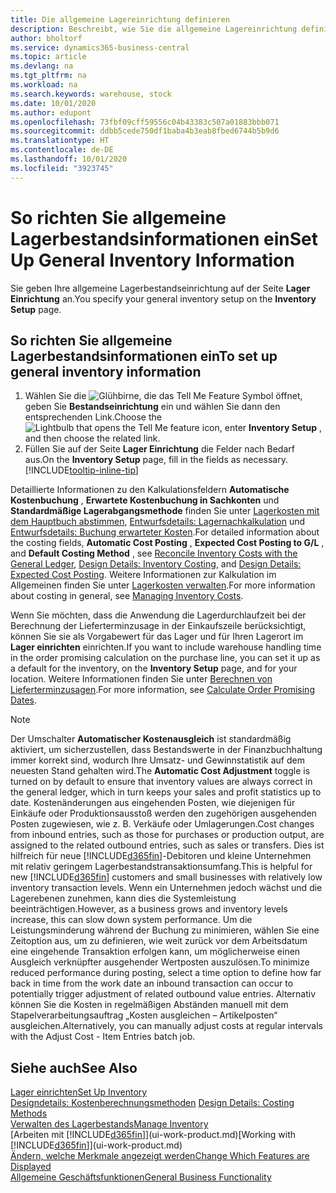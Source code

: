 ```yaml
---
title: Die allgemeine Lagereinrichtung definieren
description: Beschreibt, wie Sie die allgemeine Lagereinrichtung definieren, damit Sie Ihr Lager und Ihren Lagerbestand verwalten können.
author: bholtorf
ms.service: dynamics365-business-central
ms.topic: article
ms.devlang: na
ms.tgt_pltfrm: na
ms.workload: na
ms.search.keywords: warehouse, stock
ms.date: 10/01/2020
ms.author: edupont
ms.openlocfilehash: 73fbf09cff59556c04b43383c507a01883bbb071
ms.sourcegitcommit: ddbb5cede750df1baba4b3eab8fbed6744b5b9d6
ms.translationtype: HT
ms.contentlocale: de-DE
ms.lasthandoff: 10/01/2020
ms.locfileid: "3923745"
---
```

# <a name="set-up-general-inventory-information"></a><span data-ttu-id="cfbe0-103">So richten Sie allgemeine Lagerbestandsinformationen ein</span><span class="sxs-lookup"><span data-stu-id="cfbe0-103">Set Up General Inventory Information</span></span>

<span data-ttu-id="cfbe0-104">Sie geben Ihre allgemeine Lagerbestandseinrichtung auf der Seite **Lager Einrichtung** an.</span><span class="sxs-lookup"><span data-stu-id="cfbe0-104">You specify your general inventory setup on the **Inventory Setup** page.</span></span>

## <a name="to-set-up-general-inventory-information"></a><span data-ttu-id="cfbe0-105">So richten Sie allgemeine Lagerbestandsinformationen ein</span><span class="sxs-lookup"><span data-stu-id="cfbe0-105">To set up general inventory information</span></span>

1. <span data-ttu-id="cfbe0-106">Wählen Sie die ![Glühbirne, die das Tell Me Feature](media/ui-search/search_small.png "Was möchten Sie tun?") Symbol öffnet, geben Sie **Bestandseinrichtung** ein und wählen Sie dann den entsprechenden Link.</span><span class="sxs-lookup"><span data-stu-id="cfbe0-106">Choose the ![Lightbulb that opens the Tell Me feature](media/ui-search/search_small.png "Tell me what you want to do") icon, enter **Inventory Setup** , and then choose the related link.</span></span>
2. <span data-ttu-id="cfbe0-107">Füllen Sie auf der Seite **Lager Einrichtung** die Felder nach Bedarf aus.</span><span class="sxs-lookup"><span data-stu-id="cfbe0-107">On the **Inventory Setup** page, fill in the fields as necessary.</span></span> [!INCLUDE[tooltip-inline-tip](includes/tooltip-inline-tip_md.md)]

<span data-ttu-id="cfbe0-108">Detaillierte Informationen zu den Kalkulationsfeldern **Automatische Kostenbuchung** , **Erwartete Kostenbuchung in Sachkonten** und **Standardmäßige Lagerabgangsmethode** finden Sie unter [Lagerkosten mit dem Hauptbuch abstimmen](finance-how-to-post-inventory-costs-to-the-general-ledger.md), [Entwurfsdetails: Lagernachkalkulation](design-details-inventory-costing.md) und [Entwurfsdetails: Buchung erwarteter Kosten](design-details-expected-cost-posting.md).</span><span class="sxs-lookup"><span data-stu-id="cfbe0-108">For detailed information about the costing fields, **Automatic Cost Posting** , **Expected Cost Posting to G/L** , and **Default Costing Method** , see [Reconcile Inventory Costs with the General Ledger](finance-how-to-post-inventory-costs-to-the-general-ledger.md), [Design Details: Inventory Costing](design-details-inventory-costing.md), and [Design Details: Expected Cost Posting](design-details-expected-cost-posting.md).</span></span> <span data-ttu-id="cfbe0-109">Weitere Informationen zur Kalkulation im Allgemeinen finden Sie unter [Lagerkosten verwalten](finance-manage-inventory-costs.md).</span><span class="sxs-lookup"><span data-stu-id="cfbe0-109">For more information about costing in general, see [Managing Inventory Costs](finance-manage-inventory-costs.md).</span></span>  

<span data-ttu-id="cfbe0-110">Wenn Sie möchten, dass die Anwendung die Lagerdurchlaufzeit bei der Berechnung der Lieferterminzusage in der Einkaufszeile berücksichtigt, können Sie sie als Vorgabewert für das Lager und für Ihren Lagerort im **Lager einrichten** einrichten.</span><span class="sxs-lookup"><span data-stu-id="cfbe0-110">If you want to include warehouse handling time in the order promising calculation on the purchase line, you can set it up as a default for the inventory, on the **Inventory Setup** page, and for your location.</span></span> <span data-ttu-id="cfbe0-111">Weitere Informationen finden Sie unter [Berechnen von Lieferterminzusagen](sales-how-to-calculate-order-promising-dates.md).</span><span class="sxs-lookup"><span data-stu-id="cfbe0-111">For more information, see [Calculate Order Promising Dates](sales-how-to-calculate-order-promising-dates.md).</span></span>  

> [!NOTE]
> <span data-ttu-id="cfbe0-112">Der Umschalter **Automatischer Kostenausgleich** ist standardmäßig aktiviert, um sicherzustellen, dass Bestandswerte in der Finanzbuchhaltung immer korrekt sind, wodurch Ihre Umsatz- und Gewinnstatistik auf dem neuesten Stand gehalten wird.</span><span class="sxs-lookup"><span data-stu-id="cfbe0-112">The **Automatic Cost Adjustment** toggle is turned on by default to ensure that inventory values are always correct in the general ledger, which in turn keeps your sales and profit statistics up to date.</span></span> <span data-ttu-id="cfbe0-113">Kostenänderungen aus eingehenden Posten, wie diejenigen für Einkäufe oder Produktionsausstoß werden den zugehörigen ausgehenden Posten zugewiesen, wie z. B. Verkäufe oder Umlagerungen.</span><span class="sxs-lookup"><span data-stu-id="cfbe0-113">Cost changes from inbound entries, such as those for purchases or production output, are assigned to the related outbound entries, such as sales or transfers.</span></span> <span data-ttu-id="cfbe0-114">Dies ist hilfreich für neue [!INCLUDE[d365fin](includes/d365fin_md.md)]-Debitoren und kleine Unternehmen mit relativ geringem Lagerbestandstransaktionsumfang.</span><span class="sxs-lookup"><span data-stu-id="cfbe0-114">This is helpful for new [!INCLUDE[d365fin](includes/d365fin_md.md)] customers and small businesses with relatively low inventory transaction levels.</span></span> <span data-ttu-id="cfbe0-115">Wenn ein Unternehmen jedoch wächst und die Lagerebenen zunehmen, kann dies die Systemleistung beeinträchtigen.</span><span class="sxs-lookup"><span data-stu-id="cfbe0-115">However, as a business grows and inventory levels increase, this can slow down system performance.</span></span> <span data-ttu-id="cfbe0-116">Um die Leistungsminderung während der Buchung zu minimieren, wählen Sie eine Zeitoption aus, um zu definieren, wie weit zurück vor dem Arbeitsdatum eine eingehende Transaktion erfolgen kann, um möglicherweise einen Ausgleich verknüpfter ausgehender Wertposten auszulösen.</span><span class="sxs-lookup"><span data-stu-id="cfbe0-116">To minimize reduced performance during posting, select a time option to define how far back in time from the work date an inbound transaction can occur to potentially trigger adjustment of related outbound value entries.</span></span> <span data-ttu-id="cfbe0-117">Alternativ können Sie die Kosten in regelmäßigen Abständen manuell mit dem Stapelverarbeitungsauftrag „Kosten ausgleichen – Artikelposten“ ausgleichen.</span><span class="sxs-lookup"><span data-stu-id="cfbe0-117">Alternatively, you can manually adjust costs at regular intervals with the Adjust Cost - Item Entries batch job.</span></span>

## <a name="see-also"></a><span data-ttu-id="cfbe0-118">Siehe auch</span><span class="sxs-lookup"><span data-stu-id="cfbe0-118">See Also</span></span>
[<span data-ttu-id="cfbe0-119">Lager einrichten</span><span class="sxs-lookup"><span data-stu-id="cfbe0-119">Set Up Inventory</span></span>](inventory-setup-inventory.md)  
<span data-ttu-id="cfbe0-120">[Designdetails: Kostenberechnungsmethoden](design-details-costing-methods.md)  </span><span class="sxs-lookup"><span data-stu-id="cfbe0-120">[Design Details: Costing Methods](design-details-costing-methods.md)  </span></span>  
[<span data-ttu-id="cfbe0-121">Verwalten des Lagerbestands</span><span class="sxs-lookup"><span data-stu-id="cfbe0-121">Manage Inventory</span></span>](inventory-manage-inventory.md)  
<span data-ttu-id="cfbe0-122">[Arbeiten mit [!INCLUDE[d365fin](includes/d365fin_md.md)]](ui-work-product.md)</span><span class="sxs-lookup"><span data-stu-id="cfbe0-122">[Working with [!INCLUDE[d365fin](includes/d365fin_md.md)]](ui-work-product.md)</span></span>  
[<span data-ttu-id="cfbe0-123">Ändern, welche Merkmale angezeigt werden</span><span class="sxs-lookup"><span data-stu-id="cfbe0-123">Change Which Features are Displayed</span></span>](ui-experiences.md)  
[<span data-ttu-id="cfbe0-124">Allgemeine Geschäftsfunktionen</span><span class="sxs-lookup"><span data-stu-id="cfbe0-124">General Business Functionality</span></span>](ui-across-business-areas.md)
